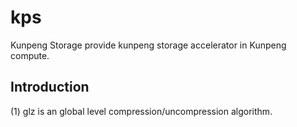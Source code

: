 # kps 
Kunpeng Storage provide kunpeng storage accelerator in Kunpeng compute. 

## Introduction

(1) glz is an global level compression/uncompression algorithm.




